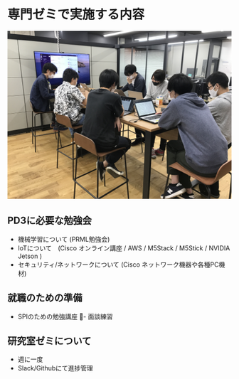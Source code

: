 # 専門ゼミで実施する内容
![ゼミ風景](images/IMG_9847.JPG)

## PD3に必要な勉強会
- 機械学習について (PRML勉強会)
- IoTについて　(Cisco オンライン講座 / AWS / M5Stack / M5Stick / NVIDIA Jetson )
- セキュリティ/ネットワークについて (Cisco ネットワーク機器や各種PC機材)

## 就職のための準備
- SPIのための勉強講座
- 面談練習

## 研究室ゼミについて
- 週に一度
- Slack/Githubにて進捗管理